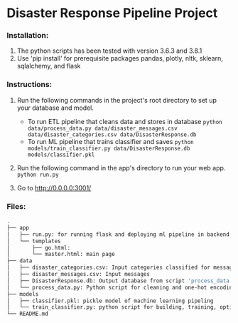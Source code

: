 # Disaster Response Pipeline Project
### Installation:
1. The python scripts has been tested with version 3.6.3 and 3.8.1
2. Use 'pip install' for prerequisite packages pandas, plotly, nltk, sklearn, sqlalchemy, and flask
### Instructions:
1. Run the following commands in the project's root directory to set up your database and model.

    - To run ETL pipeline that cleans data and stores in database
        `python data/process_data.py data/disaster_messages.csv data/disaster_categories.csv data/DisasterResponse.db`
    - To run ML pipeline that trains classifier and saves
        `python models/train_classifier.py data/DisasterResponse.db models/classifier.pkl`

2. Run the following command in the app's directory to run your web app.
    `python run.py`

3. Go to http://0.0.0.0:3001/
### Files:
```bash
.
├── app
│   ├── run.py: for running flask and deploying ml pipeline in backend
│   └── templates
│       ├── go.html:
│       └── master.html: main page
├── data
│   ├── disaster_categories.csv: Input categories classified for messages
│   ├── disaster_messages.csv: Input messages
│   ├── DisasterResponse.db: Output database from script 'process_data.py'
│   └── process_data.py: Python script for cleaning and one-hot encoding of input dataset
├── models
│   ├── classifier.pkl: pickle model of machine learning pipeling
│   └── train_classifier.py: python script for building, training, optimizing, and testing machine learning pipeline for predicting categories(36) of input messages.
└── README.md
```